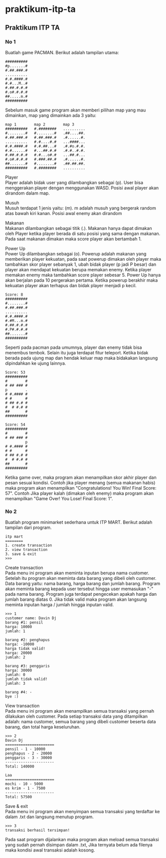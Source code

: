 # praktikum-itp-ta

## Praktikum ITP TA

### No 1

Buatlah game PACMAN. Berikut adalah tampilan utama:

```
##########
#p.......#
#.##.###.#
..........
#.#.####.#
#.#...M..#
#.##.#.#.#
#.o#.#.#.#
##.....m.#
##########
```

Sebelum masuk game program akan memberi pilihan map yang mau dimainkan, map yang dimainkan ada 3 yaitu:

```
map 1        map 2        map 3
##########   #.########   ..........
#........#   #........#   .##....##.
#.##.###.#   #.##.###.#   .#......#.
..........   #.#....#.#   ...####...
#.#.####.#   #.#.##...#   .#.#o.#.#.
#.#......#   #...##.#.#   .#.#..#.#.
#.##.#.#.#   #.#...o#.#   ...##.#...
#.o#.#.#.#   #.###.##.#   .#......#.
##.......#   #........#   .##.##.##.
##########   #.########   ..........
```

Player\
Player adalah bidak user yang dilambangkan sebagai (p). User bisa menggerakan player dengan menggunakan WASD. Posisi awal player akan dirandom dalam map.

Musuh\
Musuh terdapat 1 jenis yaitu: (m). m adalah musuh yang bergerak random atas bawah kiri kanan. Posisi awal enemy akan dirandom

Makanan\
Makanan dilambangkan sebagai titik (.). Makanan hanya dapat dimakan oleh Player ketika player berada di satu posisi yang sama dengan makanan. Pada saat makanan dimakan maka score player akan bertambah 1.

Power Up\
Power Up dilambangkan sebagai (o). Powerup adalah makanan yang memberikan player kekuatan, pada saat powerup dimakan oleh player maka tambahkan skor player sebanyak 1, ubah bidak player (p jadi P besar) dan player akan mendapat kekuatan berupa memakan enemy. Ketika player memakan enemy maka tambahkan score player sebesar 5. Power Up hanya akan berjalan pada 10 pergerakan pertama. Ketika powerup berakhir maka kekuatan player akan terhapus dan bidak player menjadi p kecil.

```
Score: 8
##########
#........#
#.##.###.#
..........
#.#.####.#
#.#M...m.#
#.##.#.#.#
#.P#.#.#.#
##.......#
##########
```

Seperti pada pacman pada umumnya, player dan enemy tidak bisa menembus tembok. Selain itu juga terdapat fitur teleport. Ketika bidak berada pada ujung map dan hendak keluar map maka bidakakan langsung dipindahkan ke ujung lainnya.

```
Score: 53
##########
#        #
# ## ### #
p        .
# #.#### #
# #      #
# ## #.# #
#  # #.# #
##       #
##########

Score: 54
##########
#        #
# ## ### #
         p
# #.#### #
# #      #
# ## #.# #
#  # #.# #
##       #
##########
```

Ketika game over, maka program akan menampilkan skor akhir player dan pesan sesuai kondisi. Contoh jika player menang (semua makanan habis) maka program akan menampilkan "Congratulations! You Win! Final Score: 57". Contoh Jika player kalah (dimakan oleh enemy) maka program akan menampilkan "Game Over! You Lose! Final Score: 1".

### No 2

Buatlah program minimarket sederhana untuk ITP MART. Berikut adalah tampilan dari program.

```
itp mart
========
1. create transaction
2. view transaction
3. save & exit
>>>
```

Create transaction\
Pada menu ini program akan meminta inputan berupa nama customer. Setelah itu program akan meminta data barang yang dibeli oleh customer. Data barang yaitu: nama barang, harga barang dan jumlah barang. Program akan meminta barang kepada user tersebut hingga user memasukan "-" pada nama barang. Program juga terdapat pengecekan apakah harga dan jumlah barang diatas 0. Jika tidak valid maka program akan langsung meminta inputan harga / jumlah hingga inputan valid.

```
>>> 1
customer name: Davin Dj
barang #1: pensil
harga: 10000
jumlah: 1

barang #2: penghapus
harga: -10000
harga tidak valid!
harga: 20000
jumlah: 2

barang #3: penggaris
harga: 30000
jumlah: 0
jumlah tidak valid!
jumlah: 3

barang #4: -
bye :)
```

View transaction\
Pada menu ini program akan menampilkan semua transaksi yang pernah dilakukan oleh customer. Pada setiap transaksi data yang ditampilkan adalah: nama customer, semua barang yang dibeli customer beserta data barang, dan total harga keseluruhan.

```
>>> 2
Davin Dj
======================
pensil - 1 - 10000
penghapus - 2 - 20000
penggaris - 3 - 30000
----------------------
Total: 140000

Laa
======================
mochi - 10 - 5000
es krim - 1 - 7500
----------------------
Total: 57500
```

Save & exit\
Pada menu ini program akan menyimpan semua transaksi yang terdaftar ke dalam .txt dan langsung menutup program.

```
>>> 3
transaksi berhasil tersimpan!
```

Pada saat program dijalankan maka program akan meload semua transaksi yang sudah pernah disimpan dalam .txt, Jika ternyata belum ada filenya maka kondisi awal transaksi adalah kosong.
